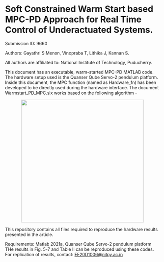 
# Soft Constrained Warm Start based MPC-PD Approach for Real Time Control of Underactuated Systems.
Submission ID: 9660

Authors: Gayathri S Menon, Vinopraba T, Lithika J, Kannan S.

All authors are affiliated to: National Institute of Technology, Puducherry.

This document has an executable, warm-started MPC-PD MATLAB code. The hardware setup used is the Quanser Qube Servo-2 pendulum platform. Inside this document, the MPC function (named as Hardware_fn) has been developed to be directly used during the hardware interface. The document Warmstart_PD_MPC.slx works based on the following algorithm -
<div align="center">
  <img src="https://github.com/user-attachments/assets/3dca5274-82f3-4d94-8a14-e01529a319a6" width="400">
</div>

This repository contains all files required to reproduce the hardware results presented in the article.

Requirements: Matlab 2021a, Quanser Qube Servo-2 pendulum platform
THe results in Fig. 5-7 and Table II can be reproduced using these codes.
For replication of results, contact: EE20D1006@nitpy.ac.in




